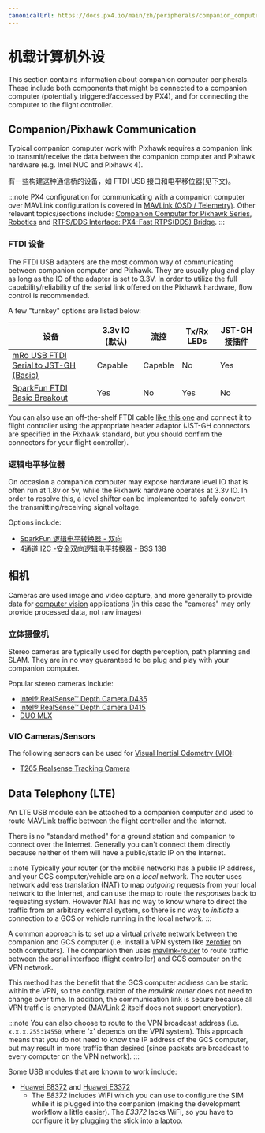 ```yaml
---
canonicalUrl: https://docs.px4.io/main/zh/peripherals/companion_computer_peripherals
---
```


# 机载计算机外设

This section contains information about companion computer peripherals. These include both components that might be connected to a companion computer (potentially triggered/accessed by PX4), and for connecting the computer to the flight controller.

## Companion/Pixhawk Communication

Typical companion computer work with Pixhawk requires a companion link to transmit/receive the data between the companion computer and Pixhawk hardware (e.g. Intel NUC and Pixhawk 4).

有一些构建这种通信桥的设备，如 FTDI USB 接口和电平移位器(见下文)。

:::note PX4 configuration for communicating with a companion computer over MAVLink configuration is covered in [MAVLink \(OSD / Telemetry\)](../peripherals/mavlink_peripherals.md#example). Other relevant topics/sections include: [Companion Computer for Pixhawk Series](../companion_computer/pixhawk_companion.md), [Robotics](../robotics/README.md) and [RTPS/DDS Interface: PX4-Fast RTPS(DDS) Bridge](../middleware/micrortps.md).
:::

### FTDI 设备

The FTDI USB adapters are the most common way of communicating between companion computer and Pixhawk. They are usually plug and play as long as the IO of the adapter is set to 3.3V. In order to utilize the full capability/reliability of the serial link offered on the Pixhawk hardware, flow control is recommended.

A few "turnkey" options are listed below:

| 设备                                                                                                                      | 3.3v IO (默认) | 流控      | Tx/Rx LEDs | JST-GH接插件 |
| ----------------------------------------------------------------------------------------------------------------------- | ------------ | ------- | ---------- | --------- |
| [mRo USB FTDI Serial to JST-GH (Basic)](https://store.mrobotics.io/USB-FTDI-Serial-to-JST-GH-p/mro-ftdi-jstgh01-mr.htm) | Capable      | Capable | No         | Yes       |
| [SparkFun FTDI Basic Breakout](https://www.sparkfun.com/products/9873)                                                  | Yes          | No      | Yes        | No        |

You can also use an off-the-shelf FTDI cable [like this one](https://www.sparkfun.com/products/9717) and connect it to flight controller using the appropriate header adaptor (JST-GH connectors are specified in the Pixhawk standard, but you should confirm the connectors for your flight controller).


### 逻辑电平移位器

On occasion a companion computer may expose hardware level IO that is often run at 1.8v or 5v, while the Pixhawk hardware operates at 3.3v IO. In order to resolve this, a level shifter can be implemented to safely convert the transmitting/receiving signal voltage.

Options include:
* [SparkFun 逻辑电平转换器 - 双向](https://www.sparkfun.com/products/12009)
* [4通道 I2C -安全双向逻辑电平转换器 - BSS 138](https://www.adafruit.com/product/757)

## 相机

Cameras are used image and video capture, and more generally to provide data for [computer vision](../computer_vision/README.md) applications (in this case the "cameras" may only provide processed data, not raw images)

### 立体摄像机

Stereo cameras are typically used for depth perception, path planning and SLAM. They are in no way guaranteed to be plug and play with your companion computer.

Popular stereo cameras include:

- [Intel® RealSense™ Depth Camera D435](https://www.intelrealsense.com/depth-camera-d435/)
- [Intel® RealSense™ Depth Camera D415](https://www.intelrealsense.com/depth-camera-d415/)
- [DUO MLX](https://duo3d.com/product/duo-minilx-lv1)

### VIO Cameras/Sensors

The following sensors can be used for [Visual Inertial Odometry (VIO)](../computer_vision/visual_inertial_odometry.md):

- [T265 Realsense Tracking Camera](../peripherals/camera_t265_vio.md)


<span id="data_telephony"></span>
## Data Telephony (LTE)

An LTE USB module can be attached to a companion computer and used to route MAVLink traffic between the flight controller and the Internet.

There is no "standard method" for a ground station and companion to connect over the Internet. Generally you can't connect them directly because neither of them will have a public/static IP on the Internet.

:::note
Typically your router (or the mobile network) has a public IP address, and your GCS computer/vehicle are on a *local* network. The router uses network address translation (NAT) to map *outgoing* requests from your local network to the Internet, and can use the map to route the *responses* back to requesting system. However NAT has no way to know where to direct the traffic from an arbitrary external system, so there is no way to *initiate* a connection to a GCS or vehicle running in the local network.
:::

A common approach is to set up a virtual private network between the companion and GCS computer (i.e. install a VPN system like [zerotier](https://www.zerotier.com/) on both computers). The companion then uses [mavlink-router](https://github.com/intel/mavlink-router) to route traffic between the serial interface (flight controller) and GCS computer on the VPN network.

This method has the benefit that the GCS computer address can be static within the VPN, so the configuration of the *mavlink router* does not need to change over time. In addition, the communication link is secure because all VPN traffic is encrypted (MAVLink 2 itself does not support encryption).

:::note
You can also choose to route to the VPN broadcast address (i.e. `x.x.x.255:14550`, where 'x' depends on the VPN system). This approach means that you do not need to know the IP address of the GCS computer, but may result in more traffic than desired (since packets are broadcast to every computer on the VPN network).
:::

Some USB modules that are known to work include:
- [Huawei E8372](https://consumer.huawei.com/en/mobile-broadband/e8372/) and [Huawei E3372](https://consumer.huawei.com/en/mobile-broadband/e3372/)
  - The *E8372* includes WiFi which you can use to configure the SIM while it is plugged into the companion (making the development workflow a little easier). The *E3372* lacks WiFi, so you have to configure it by plugging the stick into a laptop.
